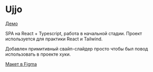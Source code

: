 # Ujjo

[Демо](https://pet-ujjo.onrender.com/)

SPA на React + Typescript, работа в начальной стадии. Проект используется для практики React и Tailwind.

Добавлен примитивный свайп-слайдер просто чтобы был повод использовать в проекте хуки.

[Макет в Figma](https://www.figma.com/design/BPOayKiJogCNG3cqzQqaKx/Ujjo--Copy---Copy-?node-id=1-130)
